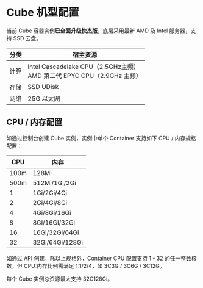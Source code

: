 # Cube 机型配置

当前 Cube 容器实例**已全面升级快杰版**，底层采用最新 AMD 及 Intel 服务器，支持 SSD 云盘。

|分类|宿主资源|
|---|---|
|计算|Intel Cascadelake CPU（2.5GHz主频）<br>AMD 第二代 EPYC CPU（2.9GHz 主频） |
|存储|SSD UDisk|
|网络|25G 以太网|

## CPU / 内存配置

如通过控制台创建 Cube 实例，实例中单个 Container 支持如下 CPU / 内存规格配置：

| CPU | 内存 |
|-----|-----|
|100m|128Mi|
|500m|512Mi/1Gi/2Gi|
|1|1Gi/2Gi/4Gi|
|2|2Gi/4Gi/8Gi|
|4|4Gi/8Gi/16Gi|
|8|8Gi/16Gi/32Gi|
|16|16Gi/32Gi/64Gi|
|32|32Gi/64Gi/128Gi|

如通过 API 创建，除以上规格外，Container CPU 配置支持 1 - 32 的任一整数核数，但 CPU:内存比例需满足 1:1/2/4，如 3C3G / 3C6G / 3C12G。

每个 Cube 实例总资源最大支持 32C128Gi。
